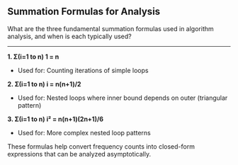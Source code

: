 ## Summation Formulas for Analysis

What are the three fundamental summation formulas used in algorithm analysis, and when is each typically used?

---

**1. Σ(i=1 to n) 1 = n**
- Used for: Counting iterations of simple loops

**2. Σ(i=1 to n) i = n(n+1)/2**
- Used for: Nested loops where inner bound depends on outer (triangular pattern)

**3. Σ(i=1 to n) i² = n(n+1)(2n+1)/6**
- Used for: More complex nested loop patterns

These formulas help convert frequency counts into closed-form expressions that can be analyzed asymptotically.

